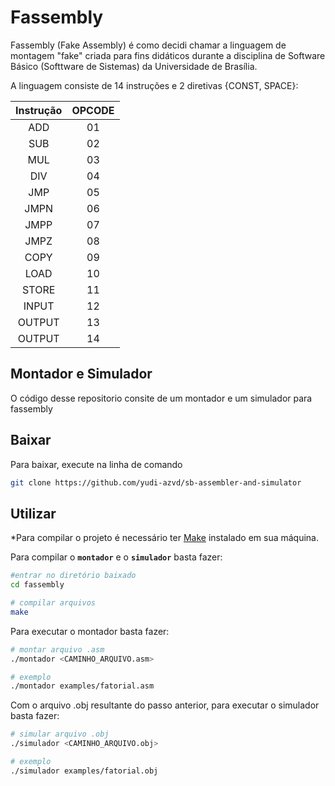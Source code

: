 # Fassembly
Fassembly (Fake Assembly) é como decidi chamar a linguagem de montagem "fake" criada para fins didáticos durante a disciplina de 
Software Básico (Softtware de Sistemas) da Universidade de Brasília.

A linguagem consiste de 14 instruções e 2 diretivas {CONST, SPACE}:

| Instrução | OPCODE |
| :---: | :---: | 
| ADD | 01 | 
| SUB | 02 | 
| MUL | 03 | 
| DIV | 04 | 
| JMP | 05 | 
| JMPN | 06 | 
| JMPP | 07 | 
| JMPZ | 08 | 
| COPY | 09 | 
| LOAD | 10 | 
| STORE | 11 | 
| INPUT | 12 | 
| OUTPUT | 13 | 
| OUTPUT | 14 | 

## Montador e Simulador
O código desse repositorio consite de um montador e um simulador para fassembly

## Baixar
Para baixar, execute na linha de comando 
```sh
git clone https://github.com/yudi-azvd/sb-assembler-and-simulator
```

## Utilizar
*Para compilar o projeto é necessário ter [Make](https://www.gnu.org/software/make/) instalado em sua máquina.

Para compilar o **`montador`** e o **`simulador`** basta fazer:

```sh
#entrar no diretório baixado
cd fassembly

# compilar arquivos 
make
```
Para executar o montador basta fazer:
```sh
# montar arquivo .asm
./montador <CAMINHO_ARQUIVO.asm>

# exemplo
./montador examples/fatorial.asm
```
Com o arquivo .obj resultante do passo anterior, para executar o simulador basta fazer:

```sh
# simular arquivo .obj
./simulador <CAMINHO_ARQUIVO.obj>

# exemplo
./simulador examples/fatorial.obj
